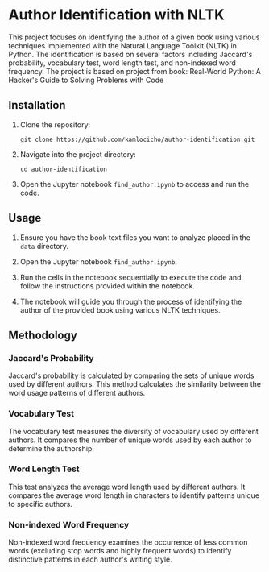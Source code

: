 # Author Identification with NLTK

This project focuses on identifying the author of a given book using various techniques implemented with the Natural Language Toolkit (NLTK) in Python. The identification is based on several factors including Jaccard's probability, vocabulary test, word length test, and non-indexed word frequency.
The project is based on project from book: Real-World Python: A Hacker's Guide to Solving Problems with Code

## Installation

1. Clone the repository:

    ```
    git clone https://github.com/kamlocicho/author-identification.git
    ```

2. Navigate into the project directory:

    ```
    cd author-identification
    ```

3. Open the Jupyter notebook `find_author.ipynb` to access and run the code.

## Usage

1. Ensure you have the book text files you want to analyze placed in the `data` directory.

2. Open the Jupyter notebook `find_author.ipynb`.

3. Run the cells in the notebook sequentially to execute the code and follow the instructions provided within the notebook.

4. The notebook will guide you through the process of identifying the author of the provided book using various NLTK techniques.

## Methodology

### Jaccard's Probability
Jaccard's probability is calculated by comparing the sets of unique words used by different authors. This method calculates the similarity between the word usage patterns of different authors.

### Vocabulary Test
The vocabulary test measures the diversity of vocabulary used by different authors. It compares the number of unique words used by each author to determine the authorship.

### Word Length Test
This test analyzes the average word length used by different authors. It compares the average word length in characters to identify patterns unique to specific authors.

### Non-indexed Word Frequency
Non-indexed word frequency examines the occurrence of less common words (excluding stop words and highly frequent words) to identify distinctive patterns in each author's writing style.
